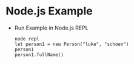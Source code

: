 # Node.js Example

* Run Example in Node.js REPL
  ```
  node repl
  let person1 = new Person("luke", "schoen")
  person1
  person1.fullName()
  ```


